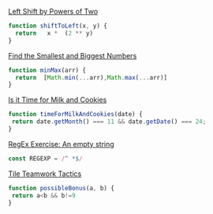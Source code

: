 <a href=https://edabit.com/challenge/pB6CF3rFBi8ykJ3Br>Left Shift by Powers of Two </a>

```js
function shiftToLeft(x, y) { 
  return   x *  (2 ** y) 
} 
```

<a href=https://edabit.com/challenge/Q3n42rEWanZSTmsJm>Find the Smallest and Biggest Numbers</a>

```js
function minMax(arr) { 
  return  [Math.min(...arr),Math.max(...arr)] 
} 
```

<a href=https://edabit.com/challenge/hPWnaSckJke5FXNEH>Is it Time for Milk and Cookies</a>

```js
function timeForMilkAndCookies(date) { 
 return date.getMonth() === 11 && date.getDate() === 24; 
} 
```

<a href=https://edabit.com/challenge/bAqxpvYmDuuvz4LQz>RegEx Exercise: An empty string</a>

```js
const REGEXP = /^ *$/ 
```

<a href=https://edabit.com/challenge/NHfYRHg2tDtcZyykB>Tile Teamwork Tactics</a>

```js
function possibleBonus(a, b) {
 return a<b && b!=9 
}
```